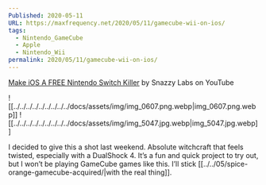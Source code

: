 ```yaml
---
Published: 2020-05-11
URL: https://maxfrequency.net/2020/05/11/gamecube-wii-on-ios/
tags:
  - Nintendo_GameCube
  - Apple
  - Nintendo_Wii
permalink: 2020/05/11/gamecube-wii-on-ios/
---
```

[Make iOS A FREE Nintendo Switch Killer](https://youtu.be/Kztd8S0nzVw) by Snazzy Labs on YouTube

![[../../../../../../../../../docs/assets/img/img_0607.png.webp|img_0607.png.webp]]
![[../../../../../../../../../docs/assets/img/img_5047.jpg.webp|img_5047.jpg.webp]]

I decided to give this a shot last weekend. Absolute witchcraft that feels twisted, especially with a DualShock 4. It’s a fun and quick project to try out, but I won’t be playing GameCube games like this. I’ll stick [[../../05/spice-orange-gamecube-acquired/|with the real thing]].